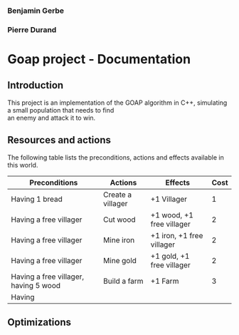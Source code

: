 ### Benjamin Gerbe
### Pierre Durand

# Goap project - Documentation

## Introduction

This project is an implementation of the GOAP algorithm in C++, simulating a small population that needs to find  
an enemy and attack it to win.

## Resources and actions

The following table lists the preconditions, actions and effects available in this world.

| Preconditions | Actions | Effects | Cost |
| ------------- | ------- | ------- | ---- |
| Having 1 bread | Create a villager | +1 Villager | 1 |
| Having a free villager | Cut wood | +1 wood, +1 free villager | 2 |
| Having a free villager | Mine iron | +1 iron, +1 free villager | 2 |
| Having a free villager | Mine gold | +1 gold, +1 free villager | 2 |
| Having a free villager, having 5 wood | Build a farm | +1 Farm | 3 |
| Having 

## Optimizations
